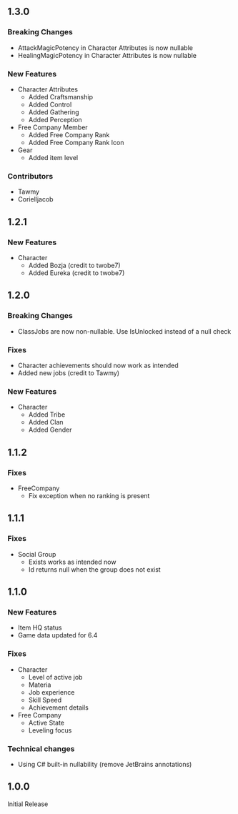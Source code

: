 ## 1.3.0
### Breaking Changes
- AttackMagicPotency in Character Attributes is now nullable
- HealingMagicPotency in Character Attributes is now nullable
### New Features
- Character Attributes
  - Added Craftsmanship
  - Added Control
  - Added Gathering
  - Added Perception
- Free Company Member
  - Added Free Company Rank
  - Added Free Company Rank Icon
- Gear
  - Added item level
### Contributors
- Tawmy
- Corielljacob
## 1.2.1
### New Features
- Character
  - Added Bozja (credit to twobe7)
  - Added Eureka (credit to twobe7)
## 1.2.0
### Breaking Changes
- ClassJobs are now non-nullable. Use IsUnlocked instead of a null check
### Fixes
- Character achievements should now work as intended
- Added new jobs (credit to Tawmy)
### New Features
- Character
  - Added Tribe
  - Added Clan
  - Added Gender
## 1.1.2
### Fixes
- FreeCompany
  - Fix exception when no ranking is present
## 1.1.1
### Fixes
- Social Group 
  - Exists works as intended now
  - Id returns null when the group does not exist
## 1.1.0
### New Features
- Item HQ status
- Game data updated for 6.4
### Fixes
- Character
    - Level of active job
    - Materia
    - Job experience
    - Skill Speed
    - Achievement details
- Free Company
    - Active State
    - Leveling focus
### Technical changes
- Using C# built-in nullability (remove JetBrains annotations)
## 1.0.0
Initial Release